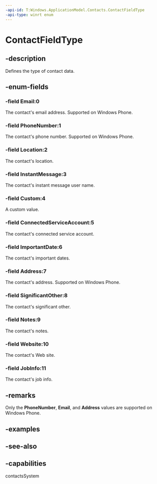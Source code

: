 ```yaml
---
-api-id: T:Windows.ApplicationModel.Contacts.ContactFieldType
-api-type: winrt enum
---
```


<!-- Enumeration syntax
public enum Windows.ApplicationModel.Contacts.ContactFieldType : int
-->

# ContactFieldType

## -description
Defines the type of contact data.

## -enum-fields
### -field Email:0
The contact's email address. Supported on Windows Phone.

### -field PhoneNumber:1
The contact's phone number. Supported on Windows Phone.

### -field Location:2
The contact's location.

### -field InstantMessage:3
The contact's instant message user name.

### -field Custom:4
A custom value.

### -field ConnectedServiceAccount:5
The contact's connected service account.

### -field ImportantDate:6
The contact's important dates.

### -field Address:7
The contact's address. Supported on Windows Phone.

### -field SignificantOther:8
The contact's significant other.

### -field Notes:9
The contact's notes.

### -field Website:10
The contact's Web site.

### -field JobInfo:11
The contact's job info.


## -remarks
Only the **PhoneNumber**, **Email**, and **Address** values are supported on Windows Phone.

## -examples

## -see-also
## -capabilities
contactsSystem
